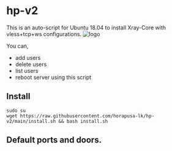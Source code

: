 # hp-v2
This is an auto-script for Ubuntu 18.04 to install Xray-Core with vless+tcp+ws configurations.
![logo](https://telegra.ph/file/1b7cc871ebd3d5399f998.png)

You can,
* add users
* delete users
* list users
* reboot server
using this script
## Install
```
sudo su 
wget https://raw.githubusercontent.com/horapusa-lk/hp-v2/main/install.sh && bash install.sh
```

## Default ports and doors.

